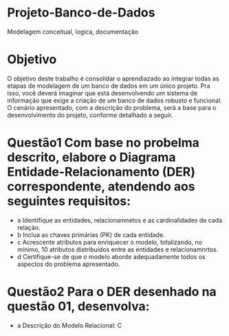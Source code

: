 # Projeto-Banco-de-Dados
Modelagem conceitual, logica, documentação

# Objetivo

O objetivo deste trabalho é consolidar o aprendiazado ao integrar todas as etapas de modelagem de um banco de dados em um único projeto. Pra isso, você deverá imaginar que está desenvolvendo um sistema de informação que exige a criação de um banco de dados robusto e funcional. O cenário apresentado, com a descrição do problema, será a base para o desenvolvimento do projeto, conforme detalhado a seguir.  

# Questão1 Com base no probelma descrito, elabore o Diagrama Entidade-Relacionamento (DER) correspondente, atendendo aos seguintes requisitos: 
- a Identifique as entidades, relacionamnetos e as cardinalidades de cada relação.
- b Inclua as chaves primárias (PK) de cada entidade. 
- c Acrescente atributos para enriquecer o modelo, totalizando, no mínimo, 10 atributos distribuídos entre as entidades e relacionamnrtos. 
-  d Certifique-se de que o modelo aborde adequadamente todos os aspectos do problema apresentado.

# Questão2 Para o DER desenhado na questão 01, desenvolva:
- a Descrição do Modelo Relacional: C

